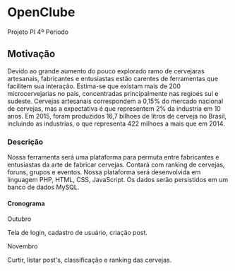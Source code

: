# OpenClube 
Projeto PI 4º Periodo

## Motivação

Devido ao grande aumento do pouco explorado ramo de cervejaras artesanais, fabricantes e entusiastas estão carentes de ferramentas que facilitem sua interação. Estima-se que existam mais de 200 microcervejarias no pais, concentradas principalmente nas regioes sul e sudeste. Cervejas artesanais correspondem a 0,15% do mercado nacional de cervejas, mas a expectativa é que representem 2% da industria em 10 anos. Em 2015, foram produzidos 16,7 bilhoes de litros de cerveja no Brasil, incluindo as industrias, o que representa 422 milhoes a mais que em 2014.

### Descrição

Nossa ferramenta será uma plataforma para permuta entre fabricantes e entusiastas da arte de fabricar cervejas.
Contará com ranking de cervejas, foruns, grupos e eventos. 
Nossa plataforma será desenvolvida em linguagem PHP, HTML, CSS, JavaScript. Os dados serão persistidos em um banco de dados MySQL.

#### Cronograma

 Outubro
 
 Tela de login, cadastro de usuário, criação post.
 
 Novembro

Curtir, listar post's, classificação e ranking das cervejas. 
